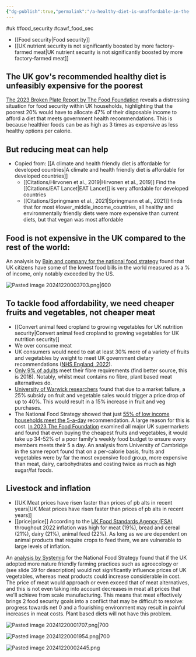```yaml
---
{"dg-publish":true,"permalink":"/a-healthy-diet-is-unaffordable-in-the-uk-without-meat-reduction/","created":"2024-11-13T19:16:46.520+00:00","updated":"2025-09-28T23:42:15.262+01:00"}
---
```


#uk #food_security #cawf_food_sec 

- [[Food security\|Food security]]
- [[UK nutrient security is not significantly boosted by more factory-farmed meat\|UK nutrient security is not significantly boosted by more factory-farmed meat]]

## The UK gov's recommended healthy diet is unfeasibly expensive for the poorest
[The 2023 Broken Plate Report by The Food Foundation](https://foodfoundation.org.uk/publication/broken-plate-2023) reveals a distressing situation for food security within UK households, highlighting that the poorest 20% would have to allocate 47% of their disposable income to afford a diet that meets government health recommendations. This is because healthier foods can be as high as 3 times as expensive as less healthy options per calorie. 
## But reducing meat can help
- Copied from: [[A climate and health friendly diet is affordable for developed countries\|A climate and health friendly diet is affordable for developed countries]]
	- [[Citations/Hirvonen et al., 2019\|Hirvonen et al., 2019]] Find the [[Citations/EAT Lancet\|EAT Lancet]] is very affordable for developed countries
	- [[Citations/Springmann et al., 2021\|Springmann et al., 2021]] finds that for most #lower_middle_income_countries,  all healthy and environmentally friendly diets were more expensive than current diets, but that vegan was most affordable

## Food is not expensive in the UK compared to the rest of the world:
An analysis by [Bain and company for the national food strategy](https://www.nationalfoodstrategy.org/wp-content/uploads/2021/09/Supplementary-Evidence-BAIN-Company.pdf) found that UK citizens have some of the lowest food bills in the world measured as a % of income, only notably exceeded by the US. 

![Pasted image 20241220003703.png|600](/img/user/Pasted%20image%2020241220003703.png)

## To tackle food affordability, we need cheaper fruits and vegetables, not cheaper meat
- [[Convert animal feed cropland to growing vegetables for UK nutrition security\|Convert animal feed cropland to growing vegetables for UK nutrition security]]
- We over consume meat
- UK consumers would need to eat at least 30% more of a variety of fruits and vegetables by weight to meet UK government dietary recommendations ([NHS England, 2022](https://digital.nhs.uk/data-and-information/publications/statistical/health-survey-for-england/2022-part-1#data-sets)). 
- [Only 9% of adults](https://www.gov.uk/government/statistics/ndns-results-from-years-9-to-11-2016-to-2017-and-2018-to-2019/ndns-results-from-years-9-to-11-combined-statistical-summary) meet their fibre requirements (find better source, this is 2018). Notably, whilst meat contains no fibre, plant based meat alternatives do.
- [University of Warwick researchers](https://www.science.org/doi/10.1126/sciadv.abi8807) found that due to a market failure, a 25% subsidy on fruit and vegetable sales would trigger a price drop of up to 40%. This would result in a 15% increase in fruit and veg purchases.
- The National Food Strategy showed that just [55% of low income households meet the 5-a-day](https://www.nationalfoodstrategy.org/) recommendation. A large reason for this is cost. [In 2023 The Food Foundation](https://foodfoundation.org.uk/press-release/parents-lower-incomes-face-barriers-affording-fruit-veg-and-wholegrains) examined all major UK supermarkets and found that even buying the cheapest fruits and vegetables, it would take up 34-52% of a poor family's weekly food budget to ensure every members meets their 5 a day. An analysis from University of Cambridge in the same report found that on a per-calorie basis, fruits and vegetables were by far the most expensive food group, more expensive than meat, dairy, carbohydrates and costing twice as much as high sugar/fat foods. 
## Livestock and inflation
- [[UK Meat prices have risen faster than prices of pb alts in recent years\|UK Meat prices have risen faster than prices of pb alts in recent years]]
- [[price\|price]]
According to the [UK Food Standards Agency (FSA)](https://www.food.gov.uk/print/pdf/node/17681) throughout 2022 inflation was high for meat (19%), bread and cereal (21%), dairy (21%), animal feed (22%). As long as we are dependent on animal products that require crops to feed them, we are vulnerable to large levels of inflation.

An [analysis by Systemiq](https://www.nationalfoodstrategy.org/wp-content/uploads/2021/09/Evidence-Impact-of-production-changes-on-food-prices-1.pdf) for the National Food Strategy found that if the UK adopted more nature friendly farming practices such as agroecology or (see slide 39 for description) would not significantly influence prices of UK vegetables, whereas meat products could increase considerable in cost. The price of meat would approach or even exceed that of meat alternatives, and this is not even taking into account decreases in meat alt prices that we'll achieve from scale manufacturing. This means that meat effectively brings 2 food security goals into a conflict that may be difficult to resolve: progress towards net 0 and a flourishing environment may result in painful increases in meat costs. Plant based diets will not have this problem.

![Pasted image 20241220001707.png|700](/img/user/Pasted%20image%2020241220001707.png)

![Pasted image 20241220001954.png|700](/img/user/Pasted%20image%2020241220001954.png)

![Pasted image 20241220002445.png](/img/user/Pasted%20image%2020241220002445.png)


